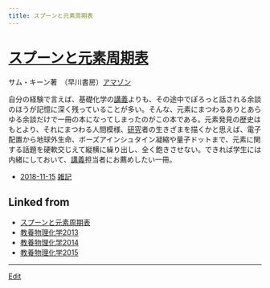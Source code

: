 ```yaml
---
title: スプーンと元素周期表
---
```

# [スプーンと元素周期表](/スプーンと元素周期表)

サム・キーン著　（早川書房）[アマゾン](http://amzn.asia/d/7SSk6ob)



自分の経験で言えば、基礎化学の[講義](/講義)よりも、その途中でぽろっと話される余談のほうが記憶に深く残っていることが多い。そんな、元素にまつわるありとあらゆる余談だけで一冊の本になってしまったのがこの本である。元素発見の歴史はもとより、それにまつわる人間模様、[研究](/研究)者の生きざまを描くかと思えば、電子配置から地球外生命、ボーズアインシュタイン凝縮や量子ドットまで、元素に関する話題を硬軟交じえて縦横に繰り出し、全く飽きさせない。できれば学生には内緒にしておいて、[講義](/講義)担当者にお薦めしたい一冊。


* [2018-11-15](/2018-11-15)  [雑記](/雑記)



## Linked from

* [スプーンと元素周期表](/スプーンと元素周期表)
* [教養物理化学2013](/教養物理化学2013)
* [教養物理化学2014](/教養物理化学2014)
* [教養物理化学2015](/教養物理化学2015)


----
[Edit](https://github.com/vitroid/vitroid.github.io/edit/master/MD/スプーンと元素周期表.md)
